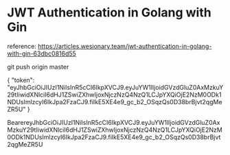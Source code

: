 

# JWT Authentication in Golang with Gin
reference:
https://articles.wesionary.team/jwt-authentication-in-golang-with-gin-63dbc0816d55

git push origin master

{
    "token": "eyJhbGciOiJIUzI1NiIsInR5cCI6IkpXVCJ9.eyJuYW1lIjoidGVzdGluZ0AxMzkuY29tIiwidXNlciI6dHJ1ZSwiZXhwIjoxNjczNzQ4NzQ1LCJpYXQiOjE2NzM0ODk1NDUsImlzcyI6IkJpa2FzaCJ9.fiIkE5XE4e9_gc_b2_OSqzQs0D38brBjvt2qgMeZR5U"
}

BearereyJhbGciOiJIUzI1NiIsInR5cCI6IkpXVCJ9.eyJuYW1lIjoidGVzdGluZ0AxMzkuY29tIiwidXNlciI6dHJ1ZSwiZXhwIjoxNjczNzQ4NzQ1LCJpYXQiOjE2NzM0ODk1NDUsImlzcyI6IkJpa2FzaCJ9.fiIkE5XE4e9_gc_b2_OSqzQs0D38brBjvt2qgMeZR5U
